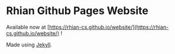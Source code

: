 # Rhian Github Pages Website
Available now at [https://rhian-cs.github.io/website/](https://rhian-cs.github.io/website/) !

Made using [Jekyll](https://jekyllrb.com/).